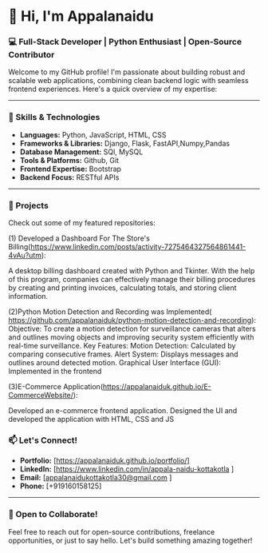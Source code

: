 # 👋 Hi, I'm Appalanaidu

### 💻 Full-Stack Developer | Python Enthusiast | Open-Source Contributor

Welcome to my GitHub profile! I'm passionate about building robust and scalable web applications, combining clean backend logic with seamless frontend experiences. Here's a quick overview of my expertise:

---

### 🚀 Skills & Technologies
- **Languages:** Python, JavaScript, HTML, CSS
- **Frameworks & Libraries:** Django, Flask, FastAPI,Numpy,Pandas
- **Database Management:** SQl, MySQL
- **Tools & Platforms:** Github, Git
- **Frontend Expertise:** Bootstrap
- **Backend Focus:** RESTful APIs

---

### 📂 Projects
Check out some of my featured repositories:

(1)	Developed a Dashboard For The Store's Billing(https://www.linkedin.com/posts/activity-7275464327564861441-4vAu?utm):

  A desktop billing dashboard created with Python and Tkinter. With the help of this program, companies can effectively manage their billing procedures by creating and printing invoices, calculating totals, and storing client information.


(2)Python Motion Detection and Recording  was Implemented( https://github.com/appalanaiduk/python-motion-detection-and-recording):
  Objective: To create a motion detection for surveillance cameras that alters and outlines moving objects and improving  security system efficiently with real-time surveillance. 
   Key Features: Motion Detection: Calculated by comparing consecutive frames. 
   Alert System: Displays messages and outlines around detected motion. 
   Graphical User Interface (GUI): Implemented in the frontend

(3)E-Commerce Application(https://appalanaiduk.github.io/E-CommerceWebsite/):

  Developed an e-commerce frontend application. 
  Designed the UI and developed the application with HTML, CSS and JS


### 📫 Let's Connect!
- **Portfolio:** [https://appalanaiduk.github.io/portfolio/]
- **LinkedIn:** [https://www.linkedin.com/in/appala-naidu-kottakotla ]
- **Email:** [appalanaidukottakotla30@gmail.com  ]
- **Phone:** [+919160158125]
---

### 🤝 Open to Collaborate!
Feel free to reach out for open-source contributions, freelance opportunities, or just to say hello. Let's build something amazing together!
